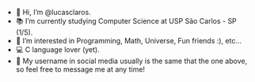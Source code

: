 - 👋 Hi, I’m @lucasclaros.
- 📚 I’m currently studying Computer Science at USP São Carlos - SP (1/5).
- 👀 I’m interested in Programming, Math, Universe, Fun friends :), etc... 
- 💻 C language lover (yet).
- 📧 My username in social media usually is the same that the one above, so feel free to message me at any time!
